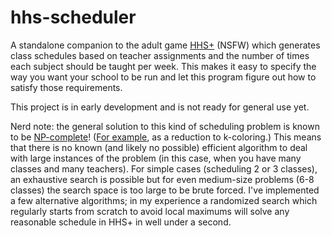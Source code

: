 # hhs-scheduler

A standalone companion to the adult game [HHS+](https://www.henthighschool.com/hhsplus/) (NSFW)
which generates class schedules based on teacher assignments and the number of times each subject
should be taught per week. This makes it easy to specify the way you want your school to be run and
let this program figure out how to satisfy those requirements.

This project is in early development and is not ready for general use yet.

Nerd note: the general solution to this kind of scheduling problem is known to be
[NP-complete](https://en.wikipedia.org/wiki/NP-completeness)!
([For example](https://math.stackexchange.com/q/2285015), as a reduction to k-coloring.)
This means that there is no known (and likely no possible) efficient algorithm to deal with large
instances of the problem (in this case, when you have many classes and many teachers). For simple
cases (scheduling 2 or 3 classes), an exhaustive search is possible but for even medium-size
problems (6-8 classes) the search space is too large to be brute forced. I've implemented a few
alternative algorithms; in my experience a randomized search which regularly starts from scratch to
avoid local maximums will solve any reasonable schedule in HHS+ in well under a second.

